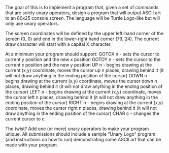 The goal of this is to implement a program that, given a set of commands that are solely unary operators, design a program that will output ASCII art to an 80x25 console screen. The language will be Turtle Logo-like but will only use unary operators.
 
The screen coordinates will be defined by the upper left-hand corner of the screen (0, 0) and end in the lower-right hand corner (79, 24). The current draw character will start with a capital X character.
 
At a minimum your program should support:
GOTOX n - sets the cursor to current y position and the new x position
GOTOY n - sets the cursor to the current x position and the new y position
UP n - begins drawing at the current (x,y) coordinate, moves the cursor up n places, drawing behind it (it will not draw anything in the ending position of the cursor)
DOWN n - begins drawing at the current (x,y) coordinate, moves the cursor down n places, drawing behind it (it will not draw anything in the ending position of the cursor)
LEFT n - begins drawing at the current (x,y) coordinate, moves the cursor left n places, drawing behind it (it will not draw anything in the ending position of the cursor)
RIGHT n - begins drawing at the current (x,y) coordinate, moves the cursor right n places, drawing behind it (it will not draw anything in the ending position of the cursor)
CHAR c - changes the current cursor to c.
 
The twist? Add one (or more) unary operators to make your program unique.
All submissions should include a sample "Unary Logo" program (and instructions on how to run) demonstrating some ASCII art that can be made with your program.
